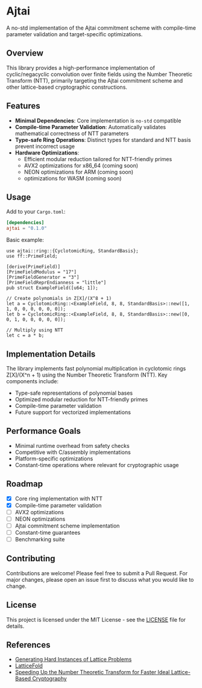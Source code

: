 # Ajtai

A no-std implementation of the Ajtai commitment scheme with compile-time parameter validation and target-specific optimizations.

## Overview

This library provides a high-performance implementation of cyclic/negacyclic convolution over finite fields using the Number Theoretic Transform (NTT), primarily targeting the Ajtai commitment scheme and other lattice-based cryptographic constructions.

## Features

- **Minimal Dependencies**: Core implementation is `no-std` compatible
- **Compile-time Parameter Validation**: Automatically validates mathematical correctness of NTT parameters
- **Type-safe Ring Operations**: Distinct types for standard and NTT basis prevent incorrect usage
- **Hardware Optimizations**: 
  - Efficient modular reduction tailored for NTT-friendly primes
  - AVX2 optimizations for x86_64 (coming soon)
  - NEON optimizations for ARM (coming soon)
  - optimizations for WASM (coming soon)

## Usage

Add to your `Cargo.toml`:
```toml
[dependencies]
ajtai = "0.1.0"
```

Basic example:
```rust, ignore
use ajtai::ring::{CyclotomicRing, StandardBasis};
use ff::PrimeField;

[derive(PrimeField)]
[PrimeFieldModulus = "17"]
[PrimeFieldGenerator = "3"]
[PrimeFieldReprEndianness = "little"]
pub struct ExampleField([u64; 1]);

// Create polynomials in Z[X]/(X^8 + 1)
let a = CyclotomicRing::<ExampleField, 8, 8, StandardBasis>::new([1, 1, 0, 0, 0, 0, 0, 0]);
let b = CyclotomicRing::<ExampleField, 8, 8, StandardBasis>::new([0, 0, 1, 0, 0, 0, 0, 0]);

// Multiply using NTT
let c = a * b;
```

## Implementation Details

The library implements fast polynomial multiplication in cyclotomic rings Z[X]/(X^n + 1) using the Number Theoretic Transform (NTT). Key components include:

- Type-safe representations of polynomial bases
- Optimized modular reduction for NTT-friendly primes
- Compile-time parameter validation
- Future support for vectorized implementations

## Performance Goals

- Minimal runtime overhead from safety checks
- Competitive with C/assembly implementations
- Platform-specific optimizations
- Constant-time operations where relevant for cryptographic usage

## Roadmap

- [x] Core ring implementation with NTT
- [x] Compile-time parameter validation
- [ ] AVX2 optimizations
- [ ] NEON optimizations
- [ ] Ajtai commitment scheme implementation
- [ ] Constant-time guarantees
- [ ] Benchmarking suite

## Contributing

Contributions are welcome! Please feel free to submit a Pull Request. For major changes, please open an issue first to discuss what you would like to change.

## License

This project is licensed under the MIT License - see the [LICENSE](LICENSE) file for details.

## References

- [Generating Hard Instances of Lattice Problems](https://dl.acm.org/doi/10.1145/237814.237838)
- [LatticeFold](https://eprint.iacr.org/2024/257.pdf)
- [Speeding Up the Number Theoretic Transform for Faster Ideal Lattice-Based Cryptography](https://eprint.iacr.org/2016/504.pdf)
